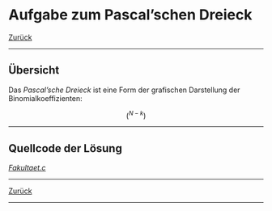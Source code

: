 # Aufgabe zum Pascal’schen Dreieck

[Zurück](./../Exercises.md)

---

## Übersicht

Das *Pascal’sche Dreieck* ist eine Form der grafischen Darstellung der Binomialkoeffizienten:

$$\left( ^{N-k} \right)$$


---

## Quellcode der Lösung

[*Fakultaet.c*](./PascalTriangle.c)

---

[Zurück](./../Exercises.md)

---
